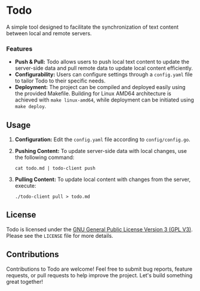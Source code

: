 # Todo

A simple tool designed to facilitate the synchronization of text content between local and remote servers.

### Features

- **Push & Pull:** Todo allows users to push local text content to update the server-side data and pull remote data to update local content efficiently.
- **Configurability:** Users can configure settings through a `config.yaml` file to tailor Todo to their specific needs.
- **Deployment:** The project can be compiled and deployed easily using the provided Makefile. Building for Linux AMD64 architecture is achieved with `make linux-amd64`, while deployment can be initiated using `make deploy`.

## Usage

1. **Configuration:**
   Edit the `config.yaml` file according to `config/config.go`.

2. **Pushing Content:**
   To update server-side data with local changes, use the following command:
   ```
   cat todo.md | todo-client push
   ```

3. **Pulling Content:**
   To update local content with changes from the server, execute:
   ```
   ./todo-client pull > todo.md
   ```

## License

Todo is licensed under the [GNU General Public License Version 3 (GPL V3)](https://www.gnu.org/licenses/gpl-3.0.en.html). Please see the `LICENSE` file for more details.

## Contributions

Contributions to Todo are welcome! Feel free to submit bug reports, feature requests, or pull requests to help improve the project. Let's build something great together!